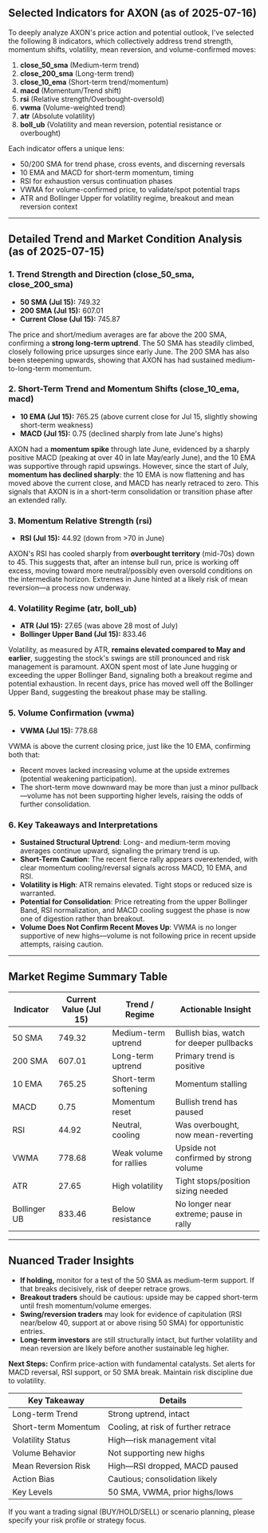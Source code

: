## Selected Indicators for AXON (as of 2025-07-16)

To deeply analyze AXON's price action and potential outlook, I've selected the following 8 indicators, which collectively address trend strength, momentum shifts, volatility, mean reversion, and volume-confirmed moves:

1. **close_50_sma** (Medium-term trend)
2. **close_200_sma** (Long-term trend)
3. **close_10_ema** (Short-term trend/momentum)
4. **macd** (Momentum/Trend shift)
5. **rsi** (Relative strength/Overbought-oversold)
6. **vwma** (Volume-weighted trend)
7. **atr** (Absolute volatility)
8. **boll_ub** (Volatility and mean reversion, potential resistance or overbought)

Each indicator offers a unique lens:
- 50/200 SMA for trend phase, cross events, and discerning reversals
- 10 EMA and MACD for short-term momentum, timing
- RSI for exhaustion versus continuation phases
- VWMA for volume-confirmed price, to validate/spot potential traps
- ATR and Bollinger Upper for volatility regime, breakout and mean reversion context

---

## Detailed Trend and Market Condition Analysis (as of 2025-07-15)

### 1. **Trend Strength and Direction (close_50_sma, close_200_sma)**
- **50 SMA (Jul 15):** 749.32
- **200 SMA (Jul 15):** 607.01
- **Current Close (Jul 15):** 745.87

The price and short/medium averages are far above the 200 SMA, confirming a **strong long-term uptrend**. The 50 SMA has steadily climbed, closely following price upsurges since early June. The 200 SMA has also been steepening upwards, showing that AXON has had sustained medium-to-long-term momentum.

### 2. **Short-Term Trend and Momentum Shifts (close_10_ema, macd)**
- **10 EMA (Jul 15):** 765.25 (above current close for Jul 15, slightly showing short-term weakness)
- **MACD (Jul 15):** 0.75 (declined sharply from late June's highs)

AXON had a **momentum spike** through late June, evidenced by a sharply positive MACD (peaking at over 40 in late May/early June), and the 10 EMA was supportive through rapid upswings. However, since the start of July, **momentum has declined sharply**: the 10 EMA is now flattening and has moved above the current close, and MACD has nearly retraced to zero. This signals that AXON is in a short-term consolidation or transition phase after an extended rally.

### 3. **Momentum Relative Strength (rsi)**
- **RSI (Jul 15):** 44.92 (down from >70 in June)

AXON's RSI has cooled sharply from **overbought territory** (mid-70s) down to 45. This suggests that, after an intense bull run, price is working off excess, moving toward more neutral/possibly even oversold conditions on the intermediate horizon. Extremes in June hinted at a likely risk of mean reversion—a process now underway.

### 4. **Volatility Regime (atr, boll_ub)**
- **ATR (Jul 15):** 27.65 (was above 28 most of July)
- **Bollinger Upper Band (Jul 15):** 833.46

Volatility, as measured by ATR, **remains elevated compared to May and earlier**, suggesting the stock's swings are still pronounced and risk management is paramount. AXON spent most of late June hugging or exceeding the upper Bollinger Band, signaling both a breakout regime and potential exhaustion. In recent days, price has moved well off the Bollinger Upper Band, suggesting the breakout phase may be stalling.

### 5. **Volume Confirmation (vwma)**
- **VWMA (Jul 15):** 778.68

VWMA is above the current closing price, just like the 10 EMA, confirming both that:
- Recent moves lacked increasing volume at the upside extremes (potential weakening participation).
- The short-term move downward may be more than just a minor pullback—volume has not been supporting higher levels, raising the odds of further consolidation.

### 6. **Key Takeaways and Interpretations**

- **Sustained Structural Uptrend**: Long- and medium-term moving averages continue upward, signaling the primary trend is up.
- **Short-Term Caution**: The recent fierce rally appears overextended, with clear momentum cooling/reversal signals across MACD, 10 EMA, and RSI.
- **Volatility is High**: ATR remains elevated. Tight stops or reduced size is warranted.
- **Potential for Consolidation**: Price retreating from the upper Bollinger Band, RSI normalization, and MACD cooling suggest the phase is now one of digestion rather than breakout.
- **Volume Does Not Confirm Recent Moves Up**: VWMA is no longer supportive of new highs—volume is not following price in recent upside attempts, raising caution.

---

## Market Regime Summary Table

| Indicator      | Current Value (Jul 15) | Trend / Regime            | Actionable Insight                       |
|----------------|----------------------|----------------------------|------------------------------------------|
| 50 SMA         | 749.32               | Medium-term uptrend        | Bullish bias, watch for deeper pullbacks |
| 200 SMA        | 607.01               | Long-term uptrend          | Primary trend is positive                |
| 10 EMA         | 765.25               | Short-term softening       | Momentum stalling                        |
| MACD           | 0.75                 | Momentum reset             | Bullish trend has paused                 |
| RSI            | 44.92                | Neutral, cooling           | Was overbought, now mean-reverting       |
| VWMA           | 778.68               | Weak volume for rallies    | Upside not confirmed by strong volume    |
| ATR            | 27.65                | High volatility            | Tight stops/position sizing needed       |
| Bollinger UB   | 833.46               | Below resistance           | No longer near extreme; pause in rally   |

---

## Nuanced Trader Insights

- **If holding,** monitor for a test of the 50 SMA as medium-term support. If that breaks decisively, risk of deeper retrace grows.
- **Breakout traders** should be cautious: upside may be capped short-term until fresh momentum/volume emerges.
- **Swing/reversion traders** may look for evidence of capitulation (RSI near/below 40, support at or above rising 50 SMA) for opportunistic entries.
- **Long-term investors** are still structurally intact, but further volatility and mean reversion are likely before another sustainable leg higher.

**Next Steps:** Confirm price-action with fundamental catalysts. Set alerts for MACD reversal, RSI support, or 50 SMA break. Maintain risk discipline due to volatility.

| Key Takeaway          | Details                                |
|-----------------------|----------------------------------------|
| Long-term Trend       | Strong uptrend, intact                 |
| Short-term Momentum   | Cooling, at risk of further retrace    |
| Volatility Status     | High—risk management vital             |
| Volume Behavior       | Not supporting new highs               |
| Mean Reversion Risk   | High—RSI dropped, MACD paused          |
| Action Bias           | Cautious; consolidation likely         |
| Key Levels            | 50 SMA, VWMA, prior highs/lows         |

If you want a trading signal (BUY/HOLD/SELL) or scenario planning, please specify your risk profile or strategy focus.